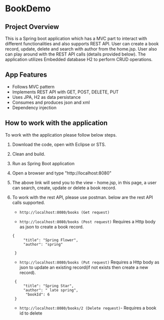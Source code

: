 # BookDemo

## Project Overview
This is a Spring boot application which has a MVC part to interact with different functionalities and also supports REST API. User can create a book record, update, delete and search with author from the home.jsp. User also can play around with the REST API calls (details provided below). The application utilizes Embedded database H2 to perform CRUD operations.

## App Features
- Follows MVC pattern 
- Implements REST API with GET, POST, DELETE, PUT
- Uses JPA, H2 as data persistance
- Consumes and produces json and xml
- Dependency injection

## How to work with the application
To work with the application please follow below steps.

1. Download the code, open with Eclipse or STS.
2. Clean and build.
3. Run as Spring Boot application
4. Open a browser and type "http://localhost:8080"
5. The above link will send you to the view - home.jsp, in this page, a user can search, create, update or delete a book record.
6. To work with the rest API, please use postman. below are the rest API  calls supported.
	* `http://localhost:8080/books (Get request)`

	* `http://localhost:8080/books (Post request)`
	Requires a Http body as json to create a book record.
   ```
   {
        "title": "Spring Flower",
        "author": "spring"
       
    }
    ```

    * `http://localhost:8080/books (Put request)`
    Requires a Http body as json to update an existing record(if not exists then create a new record).
   ```
   	{
        "title": "Spring Star",
        "author": " late spring",
         "bookId": 6
    }
    ```
     * `http://localhost:8080/books/2 (Delete request)`- Requires a book id to delete








